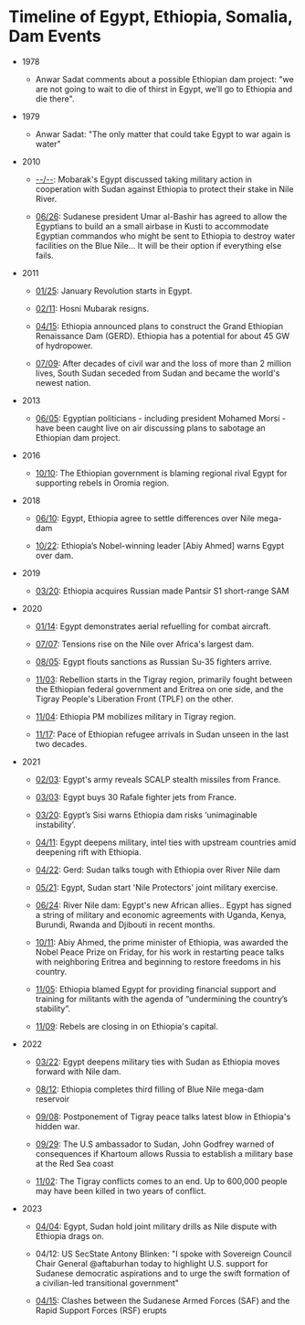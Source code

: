 # Timeline of Egypt, Ethiopia, Somalia, Dam Events

* 1978
    * Anwar Sadat comments about a possible Ethiopian dam project: "we are
      not going to wait to die of thirst in Egypt, we’ll go to Ethiopia
      and die there".
      
* 1979
     * Anwar Sadat: "The only matter that could take Egypt to war again is water"

* 2010
     * [--/--](https://www.businessinsider.com/hacked-stratfor-emails-egypt-could-take-military-action-to-protect-its-stake-in-the-nile-2012-10):
       Mobarak's Egypt discussed taking military action in cooperation with Sudan against Ethiopia to protect their stake in Nile River.

     * [06/26](https://www.businessinsider.com/hacked-stratfor-emails-egypt-could-take-military-action-to-protect-its-stake-in-the-nile-2012-10):
       Sudanese president Umar al-Bashir has agreed to allow the
       Egyptians to build an a small airbase in Kusti to accommodate
       Egyptian commandos who might be sent to Ethiopia to destroy
       water facilities on the Blue Nile... It will be their option if
       everything else fails.

* 2011
     * [01/25](https://en.wikipedia.org/wiki/2011_Egyptian_revolution):
       January Revolution starts in Egypt.

     * [02/11](https://www.theguardian.com/world/2011/feb/11/hosni-mubarak-resigns-egypt-cairo):
       Hosni Mubarak resigns.

     * [04/15](https://en.wikipedia.org/wiki/Grand_Ethiopian_Renaissance_Dam):
       Ethiopia announced plans to construct the Grand Ethiopian Renaissance Dam (GERD).
       Ethiopia has a potential for about 45 GW of hydropower.

     * [07/09](https://2012-2017.usaid.gov/news-information/frontlines/sudan-south-sudaneducation/two-sudans-separation-africa%E2%80%99s-largest):
       After decades of civil war and the loss of more than 2 million lives, South Sudan seceded from Sudan and became the world's newest nation.

* 2013
    * [06/05](https://www.abc.net.au/news/2013-06-05/egyptian-politicians-caught-in-on-air-ethiopia-gaffe/4733544):
      Egyptian politicians - including president Mohamed Morsi - have
      been caught live on air discussing plans to sabotage an
      Ethiopian dam project.

* 2016
     * [10/10](https://www.voanews.com/a/ethiopia-blames-egypt-for-state-of-emergency/3544684.html):
       The Ethiopian government is blaming regional rival Egypt for supporting rebels in Oromia region.

* 2018
     * [06/10](https://www.reuters.com/article/us-egypt-ethiopia-idUKKBN1J60YL):
       Egypt, Ethiopia agree to settle differences over Nile mega-dam
       
     * [10/22](https://apnews.com/article/9deb28e2af6249198dde54160ff62c3b):
       Ethiopia’s Nobel-winning leader [Abiy Ahmed] warns Egypt over dam.

* 2019
     * [03/20](https://www.military.africa/2019/03/ethiopia-acquires-russian-made-pantsir-s1-short-range-sam/):
       Ethiopia acquires Russian made Pantsir S1 short-range SAM

* 2020

    * [01/14](https://www.janes.com/defence-news/news-detail/egypt-demonstrates-aerial-refuelling-for-combat-aircraft):
      Egypt demonstrates aerial refuelling for combat aircraft.

    * [07/07](https://www.ft.com/content/d64d1609-75b5-46f1-93f0-bd5049501665):
      Tensions rise on the Nile over Africa's largest dam.

    * [08/05](https://asiatimes.com/2020/08/egypt-openly-taunts-us-with-russian-jet-fighter-purchase/):
      Egypt flouts sanctions as Russian Su-35 fighters arrive.

    * [11/03](https://en.wikipedia.org/wiki/Tigray_War):
      Rebellion starts in the Tigray region, primarily fought between
      the Ethiopian federal government and Eritrea on one side, and
      the Tigray People's Liberation Front (TPLF) on the other.

    * [11/04](https://allafrica.com/stories/202011050047.html):
      Ethiopia PM mobilizes military in Tigray region.

    * [11/17](https://www.unhcr.org/news/briefing-notes/pace-ethiopian-refugee-arrivals-sudan-unseen-last-two-decades):
      Pace of Ethiopian refugee arrivals in Sudan unseen in the last two decades.

* 2021

     * [02/03](https://egyptindependent.com/photos-egypts-army-reveals-scalp-stealth-missiles/):
       Egypt's army reveals SCALP stealth missiles from France.

     * [03/03](https://www.france24.com/en/live-news/20210504-egypt-buys-30-rafale-fighter-jets-from-france-1):
       Egypt buys 30 Rafale fighter jets from France.

     * [03/20](https://www.aljazeera.com/news/2021/3/30/egypts-sisi-warns-ethiopia-dam-risks-unimaginable-instability):
       Egypt’s Sisi warns Ethiopia dam risks ‘unimaginable instability’.

     * [04/11](https://enterprise.press/stories/2021/04/11/egypt-deepens-military-intel-ties-with-upstream-countries-amid-deepening-rift-with-ethiopia-37557/):
       Egypt deepens military, intel ties with upstream countries amid deepening rift with Ethiopia.

     * [04/22](https://www.bbc.com/news/world-africa-56799672):
       Gerd: Sudan talks tough with Ethiopia over River Nile dam

     * [05/21](https://addisstandard.com/news-egypt-sudan-start-nile-protectors-joint-military-exercise-ethiopia-says-second-filling-on-schedule/):
       Egypt, Sudan start 'Nile Protectors' joint military exercise.

     * [06/24](https://www.bbc.com/news/world-africa-57467640):
       River Nile dam: Egypt's new African allies.. Egypt has signed a string
       of military and economic agreements with Uganda, Kenya, Burundi, Rwanda and
       Djibouti in recent months.

     * [10/11](https://www.nytimes.com/2019/10/11/world/africa/nobel-peace-prize.html):
       Abiy Ahmed, the prime minister of Ethiopia, was awarded the
       Nobel Peace Prize on Friday, for his work in restarting peace
       talks with neighboring Eritrea and beginning to restore
       freedoms in his country.

     * [11/05](https://www.theafricareport.com/143814/ethiopia-tigray-what-does-egypt-stand-to-gain-or-lose-from-the-one-year-war/):
       Ethiopia blamed Egypt for providing financial support and
       training for militants with the agenda of “undermining the
       country’s stability”.

     * [11/09](https://www.npr.org/2021/11/07/1051940127/rebels-are-closing-in-on-ethiopias-capital-its-collapse-could-bring-regional-cha):
       Rebels are closing in on Ethiopia's capital.

* 2022

     * [03/22](https://www.al-monitor.com/originals/2022/03/egypt-deepens-military-ties-sudan-ethiopia-moves-forward-nile-dam):
       Egypt deepens military ties with Sudan as Ethiopia moves forward with Nile dam.

     * [08/12](https://www.aljazeera.com/news/2022/8/12/ethiopia-says-completes-third-filling-of-mega-dam-reservoir):
       Ethiopia completes third filling of Blue Nile mega-dam reservoir

     * [09/08](https://www.theguardian.com/world/2022/oct/08/postponement-of-tigray-peace-talks-latest-blow-in-ethiopias-hidden-war):
       Postponement of Tigray peace talks latest blow in Ethiopia's hidden war.

     * [09/29](https://sudantribune.com/article264733/):
       The U.S ambassador to Sudan, John Godfrey warned of consequences if Khartoum allows Russia to establish a military base at the Red Sea coast

     * [11/02](https://www.thenationalnews.com/world/africa/2023/01/16/tigray-death-toll-could-be-as-high-as-600000-african-union-envoy-says/):
       The Tigray conflicts comes to an end. Up to 600,000 people may
       have been killed in two years of conflict.

* 2023    

     * [04/04](https://www.al-monitor.com/originals/2023/04/egypt-sudan-hold-joint-military-drills-nile-dispute-ethiopia-drags):
       Egypt, Sudan hold joint military drills as Nile dispute with Ethiopia drags on.

     * 04/12: US SecState Antony Blinken: "I spoke with Sovereign
       Council Chair General @aftaburhan today to highlight
       U.S. support for Sudanese democratic aspirations and to urge
       the swift formation of a civilian-led transitional government"

     * [04/15](https://reliefweb.int/report/sudan/sudan-clashes-between-saf-and-rsf-flash-update-no-6-24-april-2023-enar):
       Clashes between the Sudanese Armed Forces (SAF) and the Rapid Support Forces (RSF) erupts
